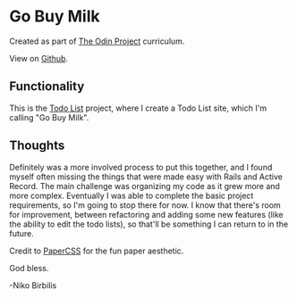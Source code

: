 # Go Buy Milk
Created as part of [The Odin Project](https://www.theodinproject.com) curriculum.

View on [Github](https://github.com/harmolipi/go-buy-milk).

## Functionality
This is the [Todo List](https://www.theodinproject.com/paths/full-stack-ruby-on-rails/courses/javascript/lessons/todo-list) project, where I create a Todo List site, which I'm calling "Go Buy Milk".

## Thoughts
Definitely was a more involved process to put this together, and I found myself often missing the things that were made easy with Rails and Active Record. The main challenge was organizing my code as it grew more and more complex. Eventually I was able to complete the basic project requirements, so I'm going to stop there for now. I know that there's room for improvement, between refactoring and adding some new features (like the ability to edit the todo lists), so that'll be something I can return to in the future.

Credit to [PaperCSS](https://www.getpapercss.com/) for the fun paper aesthetic.

God bless.

-Niko Birbilis